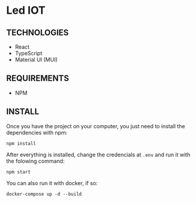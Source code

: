 # Led IOT

## TECHNOLOGIES
- React
- TypeScript
- Material UI (MUI)

## REQUIREMENTS
- NPM

## INSTALL

Once you have the project on your computer, you just need to install the dependencies with npm:

```
npm install 
```

After everything is installed, change the credencials at `.env` and run it with the folowing command:

```
npm start
```

You can also run it with docker, if so:

```
docker-compose up -d --build
```